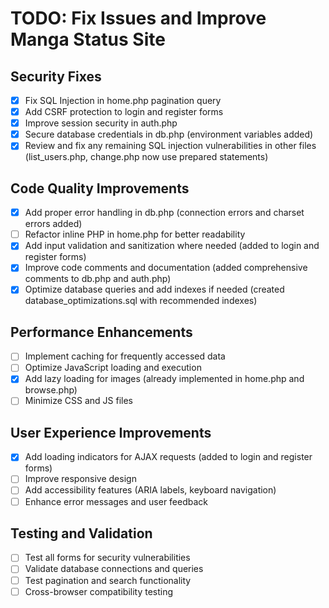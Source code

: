 # TODO: Fix Issues and Improve Manga Status Site

## Security Fixes
- [x] Fix SQL Injection in home.php pagination query
- [x] Add CSRF protection to login and register forms
- [x] Improve session security in auth.php
- [x] Secure database credentials in db.php (environment variables added)
- [x] Review and fix any remaining SQL injection vulnerabilities in other files (list_users.php, change.php now use prepared statements)

## Code Quality Improvements
- [x] Add proper error handling in db.php (connection errors and charset errors added)
- [ ] Refactor inline PHP in home.php for better readability
- [x] Add input validation and sanitization where needed (added to login and register forms)
- [x] Improve code comments and documentation (added comprehensive comments to db.php and auth.php)
- [x] Optimize database queries and add indexes if needed (created database_optimizations.sql with recommended indexes)

## Performance Enhancements
- [ ] Implement caching for frequently accessed data
- [ ] Optimize JavaScript loading and execution
- [x] Add lazy loading for images (already implemented in home.php and browse.php)
- [ ] Minimize CSS and JS files

## User Experience Improvements
- [x] Add loading indicators for AJAX requests (added to login and register forms)
- [ ] Improve responsive design
- [ ] Add accessibility features (ARIA labels, keyboard navigation)
- [ ] Enhance error messages and user feedback

## Testing and Validation
- [ ] Test all forms for security vulnerabilities
- [ ] Validate database connections and queries
- [ ] Test pagination and search functionality
- [ ] Cross-browser compatibility testing
